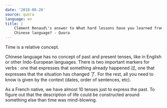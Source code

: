 ```yaml
---
date: '2018-08-26'
source: quora
language: en
title: |
    Clément Renaud\'s answer to What hard lessons have you learned from
    Chinese language? - Quora
---
```


Time is a relative concept.

Chinese language has no concept of past and present tenses, like in
English or other Indo-European languages. There is two important markers
for verbs : one that expresses that something already happened 过, one
that expresses that the situation has changed 了. For the rest, all you
need to know is given by the context (dates, order of sentences, etc).

As a French native, we have almost 10 tenses just to express the past.
To figure out that the description of life could be constructed around
something else than time was mind-blowing.
